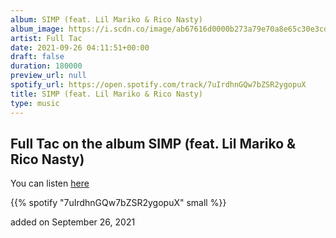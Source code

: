 ```yaml
---
album: SIMP (feat. Lil Mariko & Rico Nasty)
album_image: https://i.scdn.co/image/ab67616d0000b273a79e70a8e65c30e3cde751fe
artist: Full Tac
date: 2021-09-26 04:11:51+00:00
draft: false
duration: 180000
preview_url: null
spotify_url: https://open.spotify.com/track/7uIrdhnGQw7bZSR2ygopuX
title: SIMP (feat. Lil Mariko & Rico Nasty)
type: music
---
```



## Full Tac on the album SIMP (feat. Lil Mariko & Rico Nasty)

You can listen [here](https://open.spotify.com/track/7uIrdhnGQw7bZSR2ygopuX)

{{% spotify "7uIrdhnGQw7bZSR2ygopuX" small %}}

added on September 26, 2021